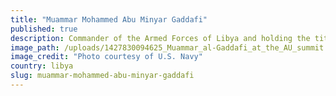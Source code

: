 ```yaml
---
title: "Muammar Mohammed Abu Minyar Gaddafi"
published: true
description: Commander of the Armed Forces of Libya and holding the title of Leader of the Revolution, and as such, acting as the Libyan Head of State
image_path: /uploads/1427830094625_Muammar_al-Gaddafi_at_the_AU_summit.jpg
image_credit: "Photo courtesy of U.S. Navy"
country: libya
slug: muammar-mohammed-abu-minyar-gaddafi
---
```


